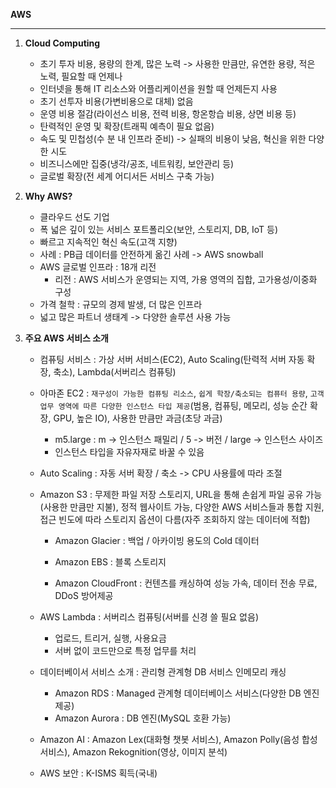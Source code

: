 **AWS**

----

1. **Cloud Computing**
   * 초기 투자 비용, 용량의 한계, 많은 노력 -> 사용한 만큼만, 유연한 용량, 적은 노력, 필요할 때 언제나
   * 인터넷을 통해 IT 리소스와 어플리케이션을 원할 때 언제든지 사용
   * 초기 선투자 비용(가변비용으로 대체) 없음
   * 운영 비용 절감(라이선스 비용,  전력 비용, 항온항습 비용, 상면 비용 등)
   * 탄력적인 운영 및 확장(트래픽 예측이 필요 없음)
   * 속도 및 민첩성(수 분 내 인프라 준비) -> 실패의 비용이 낮음, 혁신을 위한 다양한 시도 
   * 비즈니스에만 집중(냉각/공조, 네트워킹, 보안관리 등)
   * 글로벌 확장(전 세계 어디서든 서비스 구축 가능)



2. **Why AWS?**
   * 클라우드 선도 기업
   * 폭 넓은 깊이 있는 서비스 포트폴리오(보안, 스토리지, DB, IoT 등)
   * 빠르고 지속적인 혁신 속도(고객 지향)
   * 사례 : PB급 데이터를 안전하게 옮긴 사례 -> AWS snowball
   * AWS 글로벌 인프라 : 18개 리전
     * 리전 : AWS 서비스가 운영되는 지역, 가용 영역의 집합, 고가용성/이중화 구성
   * 가격 철학 :  규모의 경제 발생, 더 많은 인프라
   * 넓고 많은 파트너 생태계 -> 다양한 솔루션 사용 가능



3. **주요 AWS 서비스 소개**

   * 컴퓨팅 서비스 : 가상 서버 서비스(EC2), Auto Scaling(탄력적 서버 자동 확장, 축소), Lambda(서버리스 컴퓨팅)

   * 아마존 EC2 : `재구성이 가능한 컴퓨팅 리소스`, `쉽게 학장/축소되는 컴퓨터 용량`, `고객 업무 영역에 따른 다양한 인스턴스 타입 제공`(범용, 컴퓨팅, 메모리, 성능 순간 확장, GPU, 높은 IO), 사용한 만큼만 과금(초당 과금)

     * m5.large : m -> 인스턴스 패밀리 / 5 -> 버전 / large -> 인스턴스 사이즈
     * 인스턴스 타입을 자유자재로 바꿀 수 있음

   * Auto Scaling : 자동 서버 확장 / 축소 -> CPU 사용률에 따라 조절

   * Amazon S3 : 무제한 파일 저장 스토리지, URL을 통해 손쉽게 파일 공유 가능(사용한 만큼만 지불), 정적 웹사이트 가능, 다양한 AWS 서비스들과 통합 지원, 접근 빈도에 따라 스토리지 옵션이 다름(자주 조회하지 않는 데이터에 적합)

     * Amazon Glacier : 백업 / 아카이빙 용도의 Cold 데이터

     * Amazon EBS : 블록 스토리지
     * Amazon CloudFront : 컨텐츠를 캐싱하여 성능 가속, 데이터 전송 무료, DDoS 방어제공

   * AWS Lambda :  서버리스 컴퓨팅(서버를 신경 쓸 필요 없음)

     * 업로드, 트리거, 실행, 사용요금
     * 서버 없이 코드만으로 특정 업무를 처리

   * 데이터베이서 서비스 소개 : 관리형 관계형 DB 서비스 인메모리 캐싱

     * Amazon RDS : Managed 관계형 데이터베이스 서비스(다양한 DB 엔진 제공)
     * Amazon Aurora : DB 엔진(MySQL 호환 가능)

   * Amazon AI : Amazon Lex(대화형 챗봇 서비스), Amazon Polly(음성 합성 서비스), Amazon Rekognition(영상, 이미지 분석)

   * AWS 보안 : K-ISMS 획득(국내)

     

     

     

     